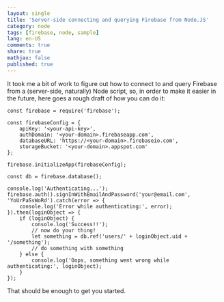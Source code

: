 ```yaml
---
layout: single
title: 'Server-side connecting and querying Firebase from Node.JS'
category: node
tags: [firebase, node, sample]
lang: en-US
comments: true
share: true
mathjax: false
published: true
---
```


It took me a bit of work to figure out how to connect to and query Firebase from a (server-side, naturally) Node script, so, in order to make it easier in the future, here goes a rough draft of how you can do it:

    const firebase = require('firebase');

    const firebaseConfig = {
        apiKey: '<your-api-key>',
        authDomain: '<your-domain>.firebaseapp.com',
        databaseURL: 'https://<your-domain>.firebaseio.com',
        storageBucket: '<your-domain>.appspot.com'
    };

    firebase.initializeApp(firebaseConfig);

    const db = firebase.database();

    console.log('Authenticating...');
    firebase.auth().signInWithEmailAndPassword('your@email.com', 'YoUrPaSsWoRd').catch(error => {
        console.log('Error while authenticating:', error);
    }).then(loginObject => {
        if (loginObject) {
            console.log('Success!!');
            // now do your thing!
            let something = db.ref('users/' + loginObject.uid + '/something');
            // do something with something
        } else {
            console.log('Oops, something went wrong while authenticating:', loginObject);
        }
    });


That should be enough to get you started.
